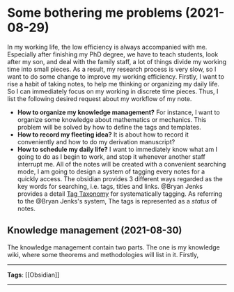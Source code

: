 # Some bothering me problems (2021-08-29)
In my working life, the low efficiency is always accompanied with me. Especially after finishing my PhD degree, we have to teach students, look after my son, and deal with the family staff, a lot of things divide my working time into small pieces. As a result, my research process is very slow, so I want to do some change to improve my working efficiency.
Firstly, I want to rise a habit of taking notes, to help me thinking or organizing my daily life. So I can immediately focus on my working in discrete time pieces. Thus, I list the following desired request about my workflow of my note.
- **How to organize my knowledge management?** For instance, I want to organize some knowledge about mathematics or mechanics. This problem will be solved by how to define the tags and templates.
- **How to record my fleeting idea?** It is about how to record it conveniently and how to do my derivation manuscript?
- **How to schedule my daily life?** I want to immediately know what am I going to do as I begin to work, and stop it whenever another staff interrupt me.
All of the notes will be created with a convenient searching mode, I am going to design a system of tagging every notes for a quickly access. The obsidian provides 3 different ways regarded as the key words for searching, i.e. tags, titles and links.  @Bryan Jenks provides a detail [Tag Taxonomy](https://publish.obsidian.md/bryan-jenks/Tag+Taxonomy) for systematically tagging.
As referring to the @Bryan Jenks's system, The tags is represented as a *status* of notes.  

## Knowledge management (2021-08-30)
The knowledge management contain two parts. The one is my knowledge wiki, where some theorems and methodologies will list in it. Firstly, 

---
**Tags**:
[[Obsidian]]

---